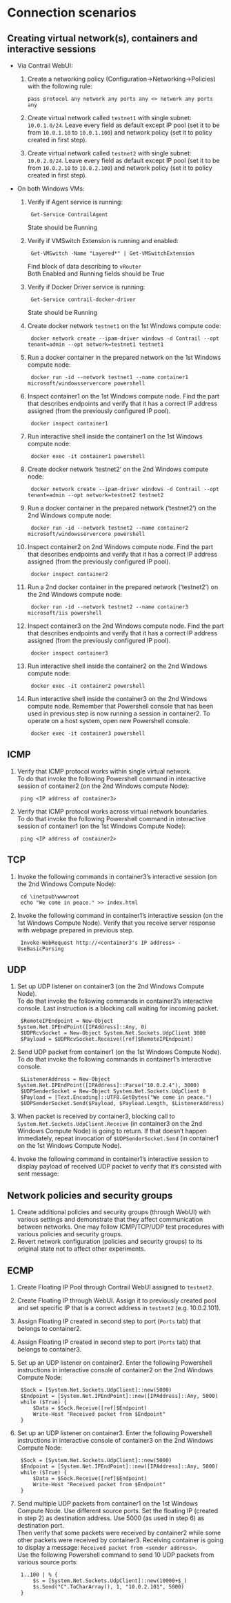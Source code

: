 # Connection scenarios

## Creating virtual network(s), containers and interactive sessions

* Via Contrail WebUI:
    1. Create a networking policy (Configuration->Networking->Policies) with the following rule:

           pass protocol any network any ports any <> network any ports any

    1. Create virtual network called `testnet1` with single subnet: `10.0.1.0/24`. Leave every field as default except IP pool (set it to be from `10.0.1.10` to `10.0.1.100`) and network policy (set it to policy created in first step).
    1. Create virtual network called `testnet2` with single subnet: `10.0.2.0/24`. Leave every field as default except IP pool (set it to be from `10.0.2.10` to `10.0.2.100`) and network policy (set it to policy created in first step).

* On both Windows VMs:
    1. Verify if Agent service is running:

            Get-Service ContrailAgent

        State should be Running

    1. Verify if VMSwitch Extension is running and enabled:

            Get-VMSwitch -Name "Layered*" | Get-VMSwitchExtension

        Find block of data describing to `vRouter`  
        Both Enabled and Running fields should be True

    1. Verify if Docker Driver service is running:

            Get-Service contrail-docker-driver

        State should be Running
    1. Create docker network `testnet1` on the 1st Windows compute code:

            docker network create --ipam-driver windows -d Contrail --opt tenant=admin --opt network=testnet1 testnet1

    1. Run a docker container in the prepared network on the 1st Windows compute node:

            docker run -id --network testnet1 --name container1 microsoft/windowsservercore powershell

    1. Inspect container1 on the 1st Windows compute node. Find the part that describes endpoints and verify that it has a correct IP address assigned (from the previously configured IP pool).

            docker inspect container1

    1. Run interactive shell inside the container1 on the 1st Windows compute node:

            docker exec -it container1 powershell

    1. Create docker network ‘testnet2’ on the 2nd Windows compute node:

            docker network create --ipam-driver windows -d Contrail --opt tenant=admin --opt network=testnet2 testnet2

    1. Run a docker container in the prepared network (‘testnet2’) on the 2nd Windows compute node:

            docker run -id --network testnet2 --name container2 microsoft/windowsservercore powershell

    1. Inspect container2 on 2nd Windows compute node. Find the part that describes endpoints and verify that it has a correct IP address assigned (from the previously configured IP pool).

            docker inspect container2

    1. Run a 2nd docker container in the prepared network (‘testnet2’) on the 2nd Windows compute node:

            docker run -id --network testnet2 --name container3 microsoft/iis powershell

    1. Inspect container3 on the 2nd Windows compute node. Find the part that describes endpoints and verify that it has a correct IP address assigned (from the previously configured IP pool).

            docker inspect container3

    1. Run interactive shell inside the container2 on the 2nd Windows compute node:

            docker exec -it container2 powershell

    1. Run interactive shell inside the container3 on the 2nd Windows compute node. Remember that Powershell console that has been used in previous step is now running a session in container2. To operate on a host system, open new Powershell console.

            docker exec -it container3 powershell


## ICMP
1. Verify that ICMP protocol works within single virtual network.  
    To do that invoke the following Powershell command in interactive session of container2 (on the 2nd Windows compute Node):

        ping <IP address of container3>

1. Verify that ICMP protocol works across virtual network boundaries.  
    To do that invoke the following Powershell command in interactive session of container1 (on the 1st Windows Compute Node):

        ping <IP address of container2>

## TCP
1. Invoke the following commands in container3’s interactive session (on the 2nd Windows Compute Node):

        cd \inetpub\wwwroot
        echo "We come in peace." >> index.html

1. Invoke the following command in container1’s interactive session (on the 1st Windows Compute Node). Verify that you receive server response with webpage prepared in previous step.

        Invoke-WebRequest http://<container3's IP address> -UseBasicParsing

## UDP
1. Set up UDP listener on container3 (on the 2nd Windows Compute Node).  
    To do that invoke the following commands in container3’s interactive console. Last instruction is a blocking call waiting for incoming packet.

        $RemoteIPEndpoint = New-Object System.Net.IPEndPoint([IPAddress]::Any, 0)
        $UDPRcvSocket = New-Object System.Net.Sockets.UdpClient 3000
        $Payload = $UDPRcvSocket.Receive([ref]$RemoteIPEndpoint)

1. Send UDP packet from container1 (on the 1st Windows Compute Node).  
    To do that invoke the following commands in container1’s interactive console.

        $ListenerAddress = New-Object System.Net.IPEndPoint([IPAddress]::Parse("10.0.2.4"), 3000)
        $UDPSenderSocket = New-Object System.Net.Sockets.UdpClient 0
        $Payload = [Text.Encoding]::UTF8.GetBytes("We come in peace.")
        $UDPSenderSocket.Send($Payload, $Payload.Length, $ListenerAddress)

1. When packet is received by container3, blocking call to `System.Net.Sockets.UdpClient.Receive` (in container3 on the 2nd Windows Compute Node) is going to return. If that doesn’t happen immediately, repeat invocation of `$UDPSenderSocket.Send` (in container1 on the 1st Windows Compute Node).
1. Invoke the following command in container1’s interactive session to display payload of received UDP packet to verify that it’s consisted with sent message:

    [Text.Encoding]::UTF8.GetString($Payload)

## Network policies and security groups
1. Create additional policies and security groups (through WebUI) with various settings and demonstrate that they affect communication between networks. One may follow ICMP/TCP/UDP test procedures with various policies and security groups.
1. Revert network configuration (policies and security groups) to its original state not to affect other experiments.
## ECMP
1. Create Floating IP Pool through Contrail WebUI assigned to `testnet2`.
1. Create Floating IP through WebUI. Assign it to previously created pool and set specific IP that is a correct address in `testnet2` (e.g. 10.0.2.101).
1. Assign Floating IP created in second step to port (`Ports` tab) that belongs to container2.
1. Assign Floating IP created in second step to port (`Ports` tab) that belongs to container3.
1. Set up an UDP listener on container2. Enter the following Powershell instructions in interactive console of container2 on the 2nd Windows Compute Node:

        $Sock = [System.Net.Sockets.UdpClient]::new(5000)
        $Endpoint = [System.Net.IPEndPoint]::new([IPAddress]::Any, 5000)
        while ($True) {
            $Data = $Sock.Receive([ref]$Endpoint)
            Write-Host "Received packet from $Endpoint"
        }

1. Set up an UDP listener on container3. Enter the following Powershell instructions in interactive console of container3 on the 2nd Windows Compute Node:

        $Sock = [System.Net.Sockets.UdpClient]::new(5000)
        $Endpoint = [System.Net.IPEndPoint]::new([IPAddress]::Any, 5000)
        while ($True) {
            $Data = $Sock.Receive([ref]$Endpoint)
            Write-Host "Received packet from $Endpoint"
        }

1. Send multiple UDP packets from container1 on the 1st Windows Compute Node. Use different source ports. Set the floating IP (created in step 2) as destination address. Use 5000 (as used in step 6) as destination port.  
    Then verify that some packets were received by container2 while some other packets were received by container3. Receiving container is going to display a message: `Received packet from <sender address>`.  
    Use the following Powershell command to send 10 UDP packets from various source ports:

        1..100 | % {
            $s = [System.Net.Sockets.UdpClient]::new(10000+$_)
            $s.Send("C".ToCharArray(), 1, "10.0.2.101", 5000)
        }
